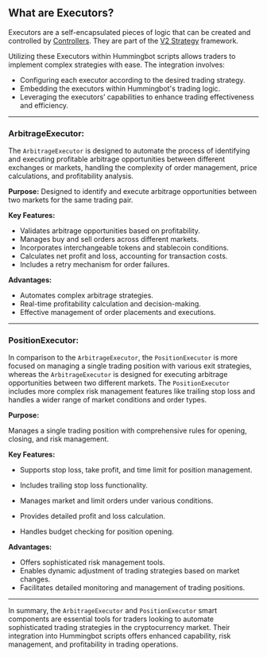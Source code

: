 ## What are Executors?

Executors are a self-encapsulated pieces of logic that can be created and controlled by [Controllers](./controllers.md). They are part of the [V2 Strategy](/v2-strategies/) framework.

Utilizing these Executors within Hummingbot scripts allows traders to implement complex strategies with ease. The integration involves:

- Configuring each executor according to the desired trading strategy.
- Embedding the executors within Hummingbot's trading logic.
- Leveraging the executors’ capabilities to enhance trading effectiveness and efficiency.

---

### ArbitrageExecutor:

 The `ArbitrageExecutor` is designed to automate the process of identifying and executing profitable arbitrage opportunities between different exchanges or markets, handling the complexity of order management, price calculations, and profitability analysis.

**Purpose:** Designed to identify and execute arbitrage opportunities between two markets for the same trading pair.

**Key Features:**

- Validates arbitrage opportunities based on profitability.
- Manages buy and sell orders across different markets.
- Incorporates interchangeable tokens and stablecoin conditions.
- Calculates net profit and loss, accounting for transaction costs.
- Includes a retry mechanism for order failures.

**Advantages:**

- Automates complex arbitrage strategies.
- Real-time profitability calculation and decision-making.
- Effective management of order placements and executions.

---

### PositionExecutor:

 In comparison to the `ArbitrageExecutor`, the `PositionExecutor` is more focused on managing a single trading position with various exit strategies, whereas the `ArbitrageExecutor` is designed for executing arbitrage opportunities between two different markets. The `PositionExecutor` includes more complex risk management features like trailing stop loss and handles a wider range of market conditions and order types.

**Purpose:** 

Manages a single trading position with comprehensive rules for opening, closing, and risk management.

**Key Features:**

- Supports stop loss, take profit, and time limit for position management.

- Includes trailing stop loss functionality.

- Manages market and limit orders under various conditions.

- Provides detailed profit and loss calculation.

- Handles budget checking for position opening.


**Advantages:**

- Offers sophisticated risk management tools.
- Enables dynamic adjustment of trading strategies based on market changes.
- Facilitates detailed monitoring and management of trading positions.

---

In summary, the `ArbitrageExecutor` and `PositionExecutor` smart components are essential tools for traders looking to automate sophisticated trading strategies in the cryptocurrency market. Their integration into Hummingbot scripts offers enhanced capability, risk management, and profitability in trading operations.
